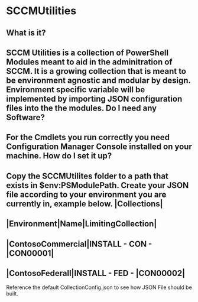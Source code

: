 # SCCMUtilities

What is it?
-----------
SCCM Utilities is a collection of PowerShell Modules meant to aid in the adminitration of SCCM.
It is a growing collection that is meant to be environment agnostic and modular by design.
Environment specific variable will be implemented by importing JSON configuration files into the the modules.
Do I need any Software?
------------------------
For the Cmdlets you run correctly you need Configuration Manager Console installed on your machine.
How do I set it up?
-------------------
Copy the SCCMUtilites folder to a path that exists in $env:PSModulePath.
Create your JSON file according to your environment you are currently in, example below.
|Collections|
-------------
|Environment|Name|LimitingCollection|
-------------------------------------
|ContosoCommercial|INSTALL - CON - |CON00001|
---------------------------------------------
|ContosoFederall|INSTALL - FED - |CON00002|
---------------------------------------------

Reference the default CollectionConfig.json to see how JSON File should be built.
